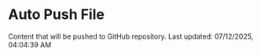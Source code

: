 # Auto Push File

Content that will be pushed to GitHub repository.
Last updated: 07/12/2025, 04:04:39 AM